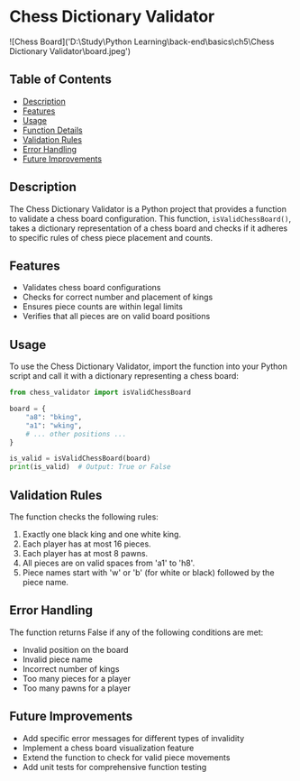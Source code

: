 # Chess Dictionary Validator
![Chess Board]('D:\Study\Python Learning\back-end\basics\ch5\Chess Dictionary Validator\board.jpeg')

## Table of Contents
- [Description](#description)
- [Features](#features)
- [Usage](#usage)
- [Function Details](#function-details)
- [Validation Rules](#validation-rules)
- [Error Handling](#error-handling)
- [Future Improvements](#future-improvements)

## Description

The Chess Dictionary Validator is a Python project that provides a function to validate a chess board configuration. This function, `isValidChessBoard()`, takes a dictionary representation of a chess board and checks if it adheres to specific rules of chess piece placement and counts.

## Features

- Validates chess board configurations
- Checks for correct number and placement of kings
- Ensures piece counts are within legal limits
- Verifies that all pieces are on valid board positions

## Usage

To use the Chess Dictionary Validator, import the function into your Python script and call it with a dictionary representing a chess board:

```python
from chess_validator import isValidChessBoard

board = {
    "a8": "bking",
    "a1": "wking",
    # ... other positions ...
}

is_valid = isValidChessBoard(board)
print(is_valid)  # Output: True or False
```

## Validation Rules

The function checks the following rules:
1. Exactly one black king and one white king.
2. Each player has at most 16 pieces.
3. Each player has at most 8 pawns.
4. All pieces are on valid spaces from 'a1' to 'h8'.
5. Piece names start with 'w' or 'b' (for white or black) followed by the piece name.

## Error Handling
The function returns False if any of the following conditions are met:

- Invalid position on the board
- Invalid piece name
- Incorrect number of kings
- Too many pieces for a player
- Too many pawns for a player

## Future Improvements

- Add specific error messages for different types of invalidity
- Implement a chess board visualization feature
- Extend the function to check for valid piece movements
- Add unit tests for comprehensive function testing


